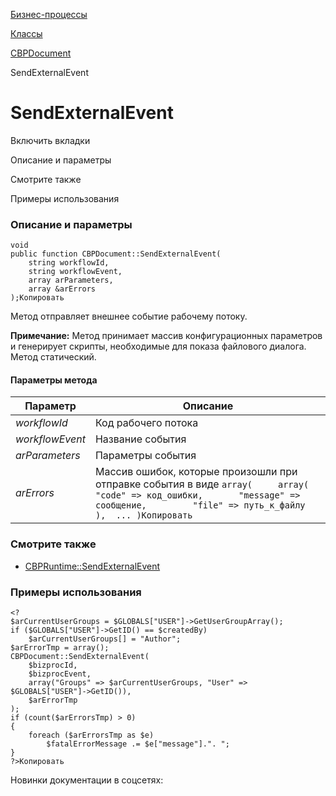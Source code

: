 [Бизнес-процессы](/api_help/bizproc/index.php)

[Классы](/api_help/bizproc/bizproc_classes/index.php)

[CBPDocument](/api_help/bizproc/bizproc_classes/CBPDocument/index.php)

SendExternalEvent

SendExternalEvent
=================

Включить вкладки

Описание и параметры

Смотрите также

Примеры использования

### Описание и параметры

```
void
public function CBPDocument::SendExternalEvent(
	string workflowId,
	string workflowEvent,
	array arParameters,
	array &arErrors
);Копировать
```

Метод отправляет внешнее событие рабочему потоку.

**Примечание:** Метод принимает массив конфигурационных параметров и генерирует скрипты, необходимые для показа файлового диалога. Метод статический.

#### Параметры метода

| Параметр | Описание |
| --- | --- |
| *workflowId* | Код рабочего потока |
| *workflowEvent* | Название события |
| *arParameters* | Параметры события |
| *arErrors* | Массив ошибок, которые произошли при отправке события в виде  ``` array( 	array( 		"code" => код_ошибки, 		"message" => сообщение, 		"file" => путь_к_файлу 	), 	... )Копировать ``` |

### Смотрите также

* [CBPRuntime::SendExternalEvent](/api_help/bizproc/bizproc_classes/CBPRuntime/SendExternalEvent.php)

### Примеры использования

```
<?
$arCurrentUserGroups = $GLOBALS["USER"]->GetUserGroupArray();
if ($GLOBALS["USER"]->GetID() == $createdBy)
	$arCurrentUserGroups[] = "Author";
$arErrorTmp = array();
CBPDocument::SendExternalEvent(
	$bizprocId,
	$bizprocEvent,
	array("Groups" => $arCurrentUserGroups, "User" => $GLOBALS["USER"]->GetID()),
	$arErrorTmp
);
if (count($arErrorsTmp) > 0)
{
	foreach ($arErrorsTmp as $e)
		$fatalErrorMessage .= $e["message"].". ";
}
?>Копировать
```

Новинки документации в соцсетях: